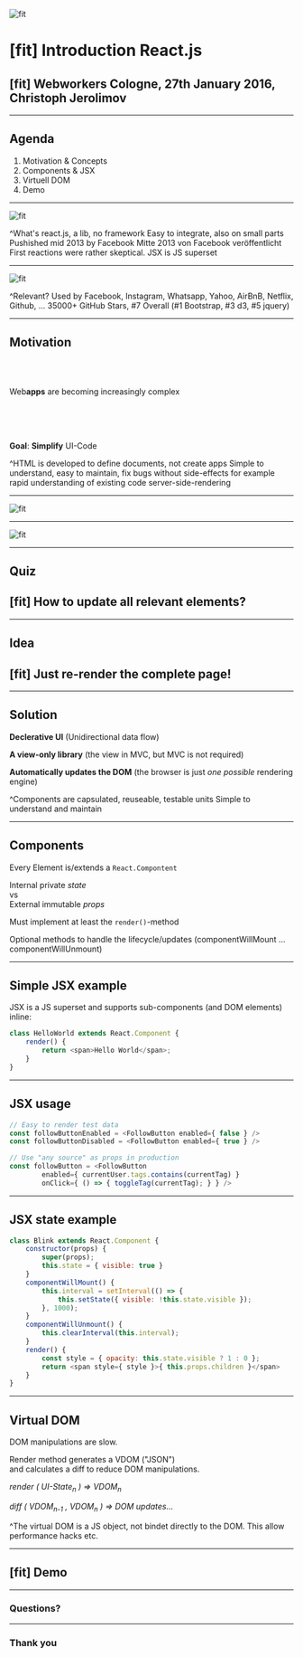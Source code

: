 ![fit](./react-logo-1000-transparent.png)

# [fit] Introduction **React.js**

## [fit] Webworkers Cologne, 27th January 2016, Christoph Jerolimov

---

## **Agenda**

1. Motivation & Concepts
2. Components & JSX
3. Virtuell DOM
4. Demo

---

![fit](./react-website.png)

^What's react.js, a lib, no framework
Easy to integrate, also on small parts
Pushished mid 2013 by Facebook
Mitte 2013 von Facebook veröffentlicht
First reactions were rather skeptical.
JSX is JS superset

---

![fit](./react-hype.jpg)

^Relevant?
Used by Facebook, Instagram, Whatsapp, Yahoo, AirBnB, Netflix, Github, ...
35000+ GitHub Stars, #7 Overall (#1 Bootstrap, #3 d3, #5 jquery)

---

## **Motivation**

<br/><br/>

Web**apps** are becoming increasingly complex

<br/><br/><br/>

**Goal**: **Simplify** UI-Code

^HTML is developed to define documents, not create apps
Simple to understand, easy to maintain, fix bugs without side-effects for example
rapid understanding of existing code
server-side-rendering

---

![fit](./davis-prismatic-example-01-before-cropped.png)

---

![fit](./davis-prismatic-example-02-after-cropped.png)

---

## **Quiz**

## [fit] How to update all relevant elements?

---

## **Idea**

## [fit] Just re-render the complete page!

---

## **Solution**

**Declerative UI**
(Unidirectional data flow)

**A view-only library**
(the view in MVC, but MVC is not required)

**Automatically updates the DOM**
(the browser is just *one possible* rendering engine)

^Components are capsulated, reuseable, testable units
Simple to understand and maintain

---

## **Components**

Every Element is/extends a `React.Compontent`

Internal private *state*<br/>vs<br/>External immutable *props*

Must implement at least the `render()`-method

Optional methods to handle the lifecycle/updates
(componentWillMount ... componentWillUnmount)

---

## **Simple JSX example**

JSX is a JS superset and supports sub-components (and DOM elements) inline:
<br/>

```javascript
class HelloWorld extends React.Component {
	render() {
		return <span>Hello World</span>;
	}
}
```

---

## **JSX usage**

```js
// Easy to render test data
const followButtonEnabled = <FollowButton enabled={ false } />
const followButtonDisabled = <FollowButton enabled={ true } />

// Use "any source" as props in production
const followButton = <FollowButton
		enabled={ currentUser.tags.contains(currentTag) }
		onClick={ () => { toggleTag(currentTag); } } />

```

---

## **JSX state example**

```js
class Blink extends React.Component {
	constructor(props) {
		super(props);
		this.state = { visible: true }
	}
	componentWillMount() {
		this.interval = setInterval(() => {
			this.setState({ visible: !this.state.visible });
		}, 1000);
	}
	componentWillUnmount() {
		this.clearInterval(this.interval);
	}
	render() {
		const style = { opacity: this.state.visible ? 1 : 0 };
		return <span style={ style }>{ this.props.children }</span>
	}
}
```

---

## **Virtual DOM**

DOM manipulations are slow.

Render method generates a VDOM ("JSON")<br/>and calculates a diff to reduce DOM manipulations.
<br/>

*render ( UI-State<sub>n</sub> ) => VDOM<sub>n</sub>*
<br/>

*diff ( VDOM<sub>n-1</sub> , VDOM<sub>n</sub> ) => DOM updates...*

^The virtual DOM is a JS object, not bindet directly to the DOM.
This allow performance hacks etc.

---

## [fit] **Demo**

---

### **Questions?**

---

### **Thank you**
